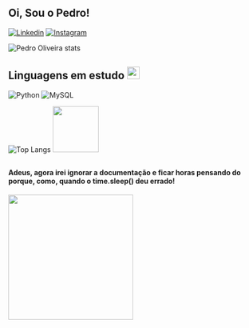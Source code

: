## Oi, Sou o Pedro! 

[![Linkedin](https://img.shields.io/badge/LinkedIn-0077B5?style=for-the-badge&logo=linkedin&logoColor=white)](https://www.linkedin.com/in/pedrooliveiraads/)
[![Instagram](https://img.shields.io/badge/Instagram-E4405F?style=for-the-badge&logo=instagram&logoColor=white)](https://www.instagram.com/pero_opero/) 

![Pedro Oliveira stats](https://github-readme-stats.vercel.app/api?username=pedro-loliveira&show_icons=true&rank_icon=github&theme=tokyonight)

## Linguagens em estudo <img src="https://user-images.githubusercontent.com/74038190/212284087-bbe7e430-757e-4901-90bf-4cd2ce3e1852.gif" width="25" height="25"/>
![Python](https://img.shields.io/badge/Python-3776AB?style=for-the-badge&logo=python&logoColor=white)  <!--![PHP](https://img.shields.io/badge/PHP-777BB4?style=for-the-badge&logo=php&logoColor=white)-->   ![MySQL](https://img.shields.io/badge/MySQL-005C84?style=for-the-badge&logo=mysql&logoColor=white) 


![Top Langs](https://github-readme-stats.vercel.app/api/top-langs/?username=pedro-loliveira&hide_progress=true) <img src="https://user-images.githubusercontent.com/74038190/216656952-f8beff5b-935b-4157-a199-5c504b36a810.gif" width="92" height="92"/>


##
#### Adeus, agora irei ignorar a documentação e ficar horas pensando do porque, como, quando o time.sleep() deu errado!
<img src="https://user-images.githubusercontent.com/74038190/216644507-4f06ea29-bf55-4356-aac0-d42751461a9d.gif" width="250" height="250"/>
